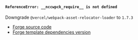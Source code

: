 #### `ReferenceError: __nccwpck_require__ is not defined`

Downgrade `@vercel/webpack-asset-relocator-loader` to `1.7.3`

- [Forge source code](https://github.com/electron/forge/blob/v7.4.0/packages/plugin/webpack/src/util/AssetRelocatorPatch.ts#L44-L46)
- [Forge template dependencies version](https://github.com/electron/forge/blob/v7.4.0/packages/template/webpack-typescript/tmpl/package.json#L8)
